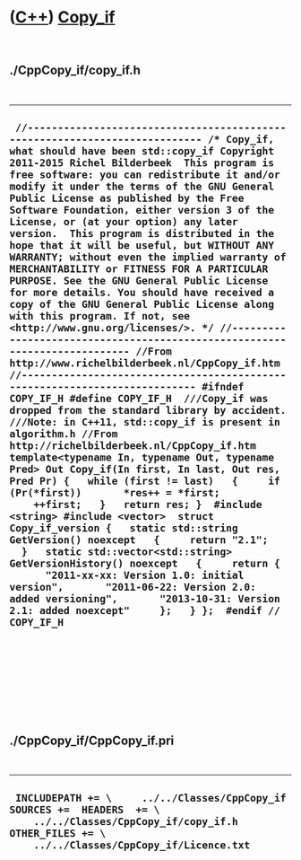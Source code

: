 
 

 

 

 

 

([C++](Cpp.md)) [Copy\_if](CppCopy_if.md)
===========================================

 

./CppCopy\_if/copy\_if.h
------------------------

 

  -------------------------------------------------------------------------------------------------------------------------------------------------------------------------------------------------------------------------------------------------------------------------------------------------------------------------------------------------------------------------------------------------------------------------------------------------------------------------------------------------------------------------------------------------------------------------------------------------------------------------------------------------------------------------------------------------------------------------------------------------------------------------------------------------------------------------------------------------------------------------------------------------------------------------------------------------------------------------------------------------------------------------------------------------------------------------------------------------------------------------------------------------------------------------------------------------------------------------------------------------------------------------------------------------------------------------------------------------------------------------------------------------------------------------------------------------------------------------------------------------------------------------------------------------------------------------------------------------------------------------------------------------------------------------------------------------------------------------------------------------------------------------------------------------------------------------------------------------------------------------
  ` //--------------------------------------------------------------------------- /* Copy_if, what should have been std::copy_if Copyright 2011-2015 Richel Bilderbeek  This program is free software: you can redistribute it and/or modify it under the terms of the GNU General Public License as published by the Free Software Foundation, either version 3 of the License, or (at your option) any later version.  This program is distributed in the hope that it will be useful, but WITHOUT ANY WARRANTY; without even the implied warranty of MERCHANTABILITY or FITNESS FOR A PARTICULAR PURPOSE. See the GNU General Public License for more details. You should have received a copy of the GNU General Public License along with this program. If not, see <http://www.gnu.org/licenses/>. */ //--------------------------------------------------------------------------- //From http://www.richelbilderbeek.nl/CppCopy_if.htm //--------------------------------------------------------------------------- #ifndef COPY_IF_H #define COPY_IF_H  ///Copy_if was dropped from the standard library by accident. ///Note: in C++11, std::copy_if is present in algorithm.h //From http://richelbilderbeek.nl/CppCopy_if.htm template<typename In, typename Out, typename Pred> Out Copy_if(In first, In last, Out res, Pred Pr) {   while (first != last)   {     if (Pr(*first))       *res++ = *first;     ++first;   }   return res; }  #include <string> #include <vector>  struct Copy_if_version {   static std::string GetVersion() noexcept   {     return "2.1";   }   static std::vector<std::string> GetVersionHistory() noexcept   {     return {       "2011-xx-xx: Version 1.0: initial version",       "2011-06-22: Version 2.0: added versioning",       "2013-10-31: Version 2.1: added noexcept"     };   } };  #endif // COPY_IF_H`
  -------------------------------------------------------------------------------------------------------------------------------------------------------------------------------------------------------------------------------------------------------------------------------------------------------------------------------------------------------------------------------------------------------------------------------------------------------------------------------------------------------------------------------------------------------------------------------------------------------------------------------------------------------------------------------------------------------------------------------------------------------------------------------------------------------------------------------------------------------------------------------------------------------------------------------------------------------------------------------------------------------------------------------------------------------------------------------------------------------------------------------------------------------------------------------------------------------------------------------------------------------------------------------------------------------------------------------------------------------------------------------------------------------------------------------------------------------------------------------------------------------------------------------------------------------------------------------------------------------------------------------------------------------------------------------------------------------------------------------------------------------------------------------------------------------------------------------------------------------------------------

 

 

 

 

 

./CppCopy\_if/CppCopy\_if.pri
-----------------------------

 

  -------------------------------------------------------------------------------------------------------------------------------------------------------------------------------
  ` INCLUDEPATH += \     ../../Classes/CppCopy_if  SOURCES +=  HEADERS  += \     ../../Classes/CppCopy_if/copy_if.h  OTHER_FILES += \     ../../Classes/CppCopy_if/Licence.txt`
  -------------------------------------------------------------------------------------------------------------------------------------------------------------------------------

 

 

 

 

 

 

